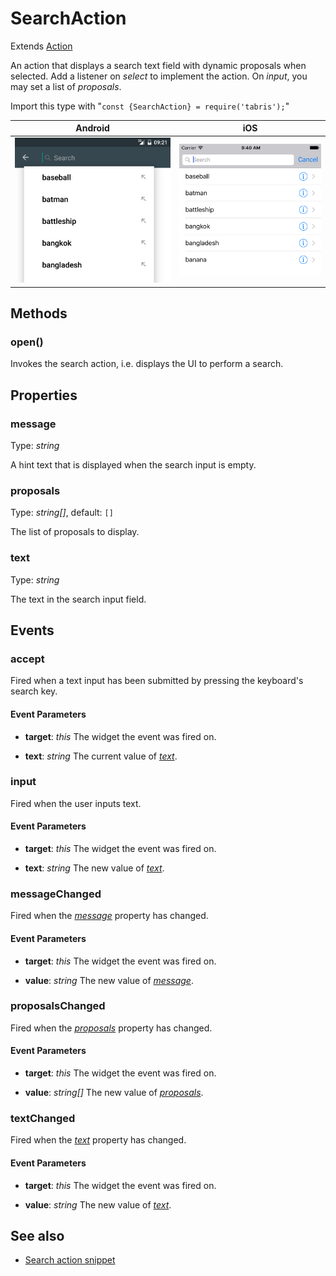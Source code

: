---
---
# SearchAction

Extends [Action](Action.md)

An action that displays a search text field with dynamic proposals when selected. Add a listener on *select* to implement the action. On *input*, you may set a list of *proposals*.

Import this type with "`const {SearchAction} = require('tabris');`"

Android | iOS
--- | ---
![SearchAction on Android](img/android/SearchAction.png) | ![SearchAction on iOS](img/ios/SearchAction.png)

## Methods

### open()


Invokes the search action, i.e. displays the UI to perform a search.


## Properties

### message


Type: *string*

A hint text that is displayed when the search input is empty.

### proposals


Type: *string[]*, default: `[]`

The list of proposals to display.

### text


Type: *string*

The text in the search input field.


## Events

### accept

Fired when a text input has been submitted by pressing the keyboard's search key.

#### Event Parameters 
- **target**: *this*
    The widget the event was fired on.

- **text**: *string*
    The current value of *[text](#text)*.


### input

Fired when the user inputs text.

#### Event Parameters 
- **target**: *this*
    The widget the event was fired on.

- **text**: *string*
    The new value of *[text](#text)*.


### messageChanged

Fired when the [*message*](#message) property has changed.

#### Event Parameters 
- **target**: *this*
    The widget the event was fired on.

- **value**: *string*
    The new value of [*message*](#message).


### proposalsChanged

Fired when the [*proposals*](#proposals) property has changed.

#### Event Parameters 
- **target**: *this*
    The widget the event was fired on.

- **value**: *string[]*
    The new value of [*proposals*](#proposals).


### textChanged

Fired when the [*text*](#text) property has changed.

#### Event Parameters 
- **target**: *this*
    The widget the event was fired on.

- **value**: *string*
    The new value of [*text*](#text).





## See also

- [Search action snippet](https://github.com/eclipsesource/tabris-js/tree/v2.2.0/snippets/navigationview-searchaction.js)
